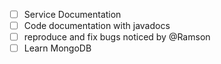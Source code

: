 - [ ] Service Documentation
- [ ] Code documentation with javadocs
- [ ] reproduce and fix bugs noticed by @Ramson
- [ ] Learn MongoDB